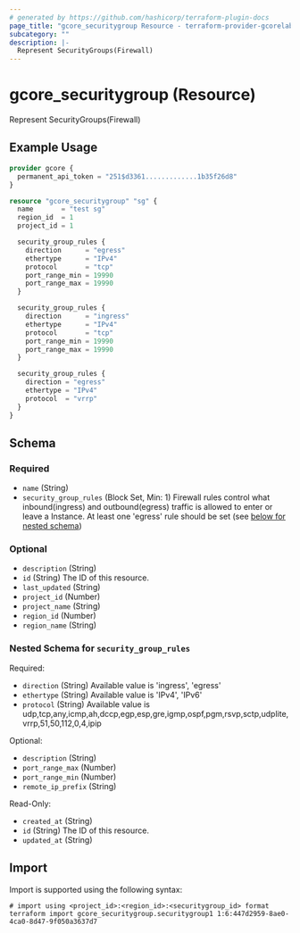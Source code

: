 ```yaml
---
# generated by https://github.com/hashicorp/terraform-plugin-docs
page_title: "gcore_securitygroup Resource - terraform-provider-gcorelabs"
subcategory: ""
description: |-
  Represent SecurityGroups(Firewall)
---
```


# gcore_securitygroup (Resource)

Represent SecurityGroups(Firewall)

## Example Usage

```terraform
provider gcore {
  permanent_api_token = "251$d3361.............1b35f26d8"
}

resource "gcore_securitygroup" "sg" {
  name       = "test sg"
  region_id  = 1
  project_id = 1

  security_group_rules {
    direction      = "egress"
    ethertype      = "IPv4"
    protocol       = "tcp"
    port_range_min = 19990
    port_range_max = 19990
  }

  security_group_rules {
    direction      = "ingress"
    ethertype      = "IPv4"
    protocol       = "tcp"
    port_range_min = 19990
    port_range_max = 19990
  }

  security_group_rules {
    direction = "egress"
    ethertype = "IPv4"
    protocol  = "vrrp"
  }
}
```

<!-- schema generated by tfplugindocs -->
## Schema

### Required

- `name` (String)
- `security_group_rules` (Block Set, Min: 1) Firewall rules control what inbound(ingress) and outbound(egress) traffic is allowed to enter or leave a Instance. At least one 'egress' rule should be set (see [below for nested schema](#nestedblock--security_group_rules))

### Optional

- `description` (String)
- `id` (String) The ID of this resource.
- `last_updated` (String)
- `project_id` (Number)
- `project_name` (String)
- `region_id` (Number)
- `region_name` (String)

<a id="nestedblock--security_group_rules"></a>
### Nested Schema for `security_group_rules`

Required:

- `direction` (String) Available value is 'ingress', 'egress'
- `ethertype` (String) Available value is 'IPv4', 'IPv6'
- `protocol` (String) Available value is udp,tcp,any,icmp,ah,dccp,egp,esp,gre,igmp,ospf,pgm,rsvp,sctp,udplite,vrrp,51,50,112,0,4,ipip

Optional:

- `description` (String)
- `port_range_max` (Number)
- `port_range_min` (Number)
- `remote_ip_prefix` (String)

Read-Only:

- `created_at` (String)
- `id` (String) The ID of this resource.
- `updated_at` (String)

## Import

Import is supported using the following syntax:

```shell
# import using <project_id>:<region_id>:<securitygroup_id> format
terraform import gcore_securitygroup.securitygroup1 1:6:447d2959-8ae0-4ca0-8d47-9f050a3637d7
```
